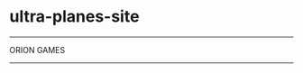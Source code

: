 # ultra-planes-site
*********************************************************************************



ORION GAMES



<ULTRA PLANES>




*********************************************************************************
